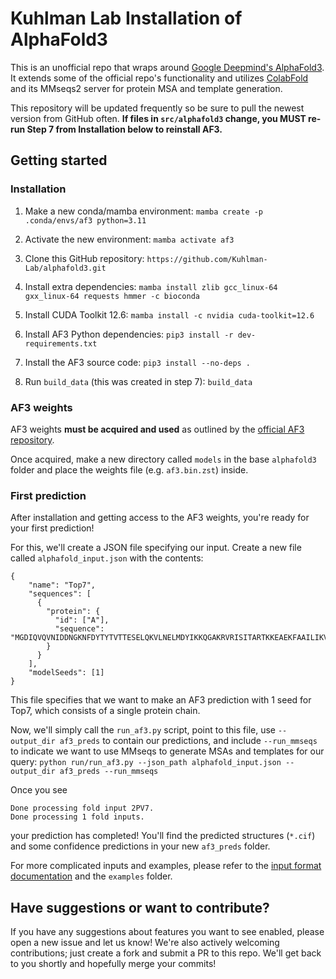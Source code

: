 # Kuhlman Lab Installation of AlphaFold3

This is an unofficial repo that wraps around [Google Deepmind's AlphaFold3](https://github.com/google-deepmind/alphafold3). It extends some of the official repo's functionality and utilizes [ColabFold](https://github.com/sokrypton/ColabFold) and its MMseqs2 server for protein MSA and template generation.

This repository will be updated frequently so be sure to pull the newest version from GitHub often. **If files in `src/alphafold3` change, you MUST re-run Step 7 from Installation below to reinstall AF3.**

## Getting started

### Installation
1. Make a new conda/mamba environment:
`mamba create -p .conda/envs/af3 python=3.11`

2. Activate the new environment:
`mamba activate af3`

3. Clone this GitHub repository:
`https://github.com/Kuhlman-Lab/alphafold3.git`

4. Install extra dependencies:
`mamba install zlib gcc_linux-64 gxx_linux-64 requests hmmer -c bioconda`

5. Install CUDA Toolkit 12.6:
`mamba install -c nvidia cuda-toolkit=12.6`

6. Install AF3 Python dependencies:
`pip3 install -r dev-requirements.txt`

7. Install the AF3 source code:
`pip3 install --no-deps .`

8. Run `build_data` (this was created in step 7):
`build_data`

### AF3 weights
AF3 weights **must be acquired and used** as outlined by the [official AF3 repository](https://github.com/google-deepmind/alphafold3).

Once acquired, make a new directory called `models` in the base `alphafold3` folder and place the weights file (e.g. `af3.bin.zst`) inside.

### First prediction

After installation and getting access to the AF3 weights, you're ready for your first prediction! 

For this, we'll create a JSON file specifying our input. Create a new file called `alphafold_input.json` with the contents:
```
{
    "name": "Top7",
    "sequences": [
      {
        "protein": {
          "id": ["A"],
          "sequence": "MGDIQVQVNIDDNGKNFDYTYTVTTESELQKVLNELMDYIKKQGAKRVRISITARTKKEAEKFAAILIKVFAELGYNDINVTFDGDTVTVEGQLEGGSLE"
        }
      }
    ],
    "modelSeeds": [1]
}
```
This file specifies that we want to make an AF3 prediction with 1 seed for Top7, which consists of a single protein chain. 

Now, we'll simply call the `run_af3.py` script, point to this file, use `--output_dir af3_preds` to contain our predictions, and include `--run_mmseqs` to indicate we want to use MMseqs to generate MSAs and templates for our query:
`python run/run_af3.py --json_path alphafold_input.json --output_dir af3_preds --run_mmseqs`

Once you see 
```
Done processing fold input 2PV7.
Done processing 1 fold inputs.
```
your prediction has completed! You'll find the predicted structures (`*.cif`) and some confidence predictions in your new `af3_preds` folder.

For more complicated inputs and examples, please refer to the [input format documentation](docs/input.md) and the `examples` folder.


## Have suggestions or want to contribute?

If you have any suggestions about features you want to see enabled, please open a new issue and let us know! We're also actively welcoming contributions; just create a fork and submit a PR to this repo. We'll get back to you shortly and hopefully merge your commits! 